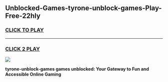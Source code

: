 
## Unblocked-Games-tyrone-unblock-games-Play-Free-22hly
<h3>
<a href="https://premium76.site?title=tyrone-unblock-games&ref=18A1">CLICK TO PLAY</a></h3>
<hr>

<h3>
<a href="https://premium76.site?title=tyrone-unblock-games&ref=18A1">CLICK 2 PLAY</a>
  
</h3>

<a href="https://premium76.site?title=tyrone-unblock-games&ref=18A1"><img src="https://clearcache.store/games.png"></a>


**tyrone-unblock-games games unblocked: Your Gateway to Fun and Accessible Online Gaming**
